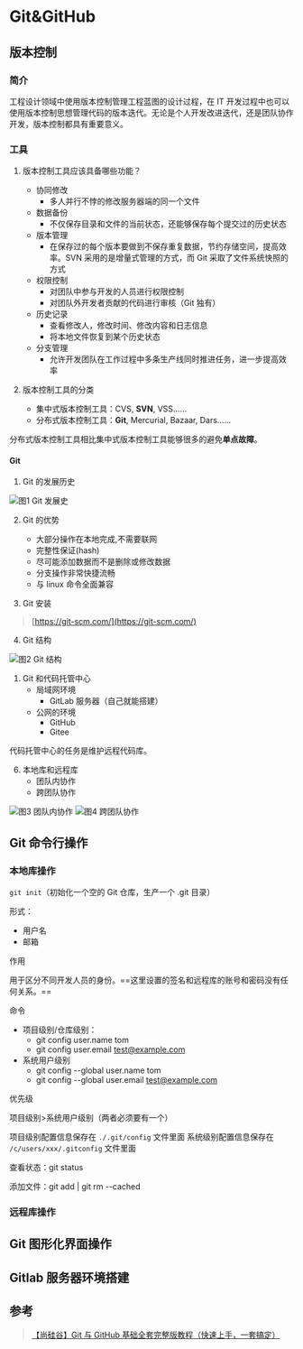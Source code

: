 # Git&GitHub

## 版本控制

### 简介

工程设计领域中使用版本控制管理工程蓝图的设计过程，在 IT 开发过程中也可以使用版本控制思想管理代码的版本迭代。无论是个人开发改进迭代，还是团队协作开发，版本控制都具有重要意义。

### 工具

1. 版本控制工具应该具备哪些功能？

   - 协同修改
     - 多人并行不悖的修改服务器端的同一个文件
   - 数据备份
     - 不仅保存目录和文件的当前状态，还能够保存每个提交过的历史状态
   - 版本管理
     - 在保存过的每个版本要做到不保存重复数据，节约存储空间，提高效率。SVN 采用的是增量式管理的方式，而 Git 采取了文件系统快照的方式
   - 权限控制
     - 对团队中参与开发的人员进行权限控制
     - 对团队外开发者贡献的代码进行审核（Git 独有）
   - 历史记录
     - 查看修改人，修改时间、修改内容和日志信息
     - 将本地文件恢复到某个历史状态
   - 分支管理
     - 允许开发团队在工作过程中多条生产线同时推进任务，进一步提高效率

2. 版本控制工具的分类
   - 集中式版本控制工具：CVS, **SVN**, VSS……
   - 分布式版本控制工具：**Git**, Mercurial, Bazaar, Dars……

分布式版本控制工具相比集中式版本控制工具能够很多的避免**单点故障**。

#### Git

1. Git 的发展历史

![图1 Git 发展史](image/01_Linux系统版本控制历史.png)

2. Git 的优势

   - 大部分操作在本地完成,不需要联网
   - 完整性保证(hash)
   - 尽可能添加数据而不是删除或修改数据
   - 分支操作非常快捷流畅
   - 与 linux 命令全面兼容

3. Git 安装

> [https://git-scm.com/](https://git-scm.com/)

4. Git 结构

![图2 Git 结构](image/02_Git结构.png)

1. Git 和代码托管中心
   - 局域网环境
     - GitLab 服务器（自己就能搭建）
   - 公网的环境
     - GitHub
     - Gitee

代码托管中心的任务是维护远程代码库。

6. 本地库和远程库
   - 团队内协作
   - 跨团队协作

![图3 团队内协作](image/03_团队内协作.svg)
![图4 跨团队协作](image/04_跨团队协作.png)

## Git 命令行操作

### 本地库操作


`git init`（初始化一个空的 Git 仓库，生产一个 .git 目录）


形式：

- 用户名
- 邮箱

作用

用于区分不同开发人员的身份。==这里设置的签名和远程库的账号和密码没有任何关系。==

命令

- 项目级别/仓库级别：
  - git config user.name tom
  - git config user.email test@example.com
- 系统用户级别
  - git config --global user.name tom
  - git config --global user.email test@example.com

优先级

项目级别>系统用户级别（两者必须要有一个）

项目级别配置信息保存在 `./.git/config` 文件里面
系统级别配置信息保存在 `/c/users/xxx/.gitconfig` 文件里面

查看状态：git status

添加文件：git add <file> | git rm --cached <file>

### 远程库操作

## Git 图形化界面操作

## Gitlab 服务器环境搭建

## 参考

> [【尚硅谷】Git 与 GitHub 基础全套完整版教程（快速上手，一套搞定）](https://www.bilibili.com/video/BV1pW411A7a5)
